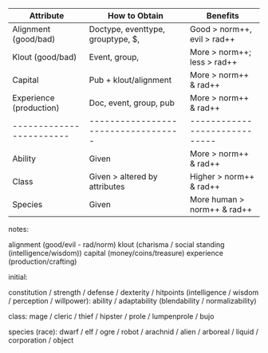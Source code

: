 

|  Attribute             | How to Obtain                     | Benefits                    |
|------------------------|-----------------------------------|-----------------------------|
| Alignment (good/bad)   | Doctype, eventtype, grouptype, $, | Good > norm++, evil > rad++ |
| Klout (good/bad)       | Event, group,                     | More > norm++; less > rad++ |
| Capital                | Pub + klout/alignment             | More > norm++ & rad++       |
| Experience (production)| Doc, event, group, pub            | More > norm++ & rad++       |
|------------------------|-----------------------------------|-----------------------------|
| Ability                | Given                             | More > norm++ & rad++       |
| Class                  | Given > altered by attributes     | Higher > norm++ & rad++     |
| Species                | Given                             | More human > norm++ & rad++ |

notes:

alignment (good/evil - rad/norm)
klout (charisma / social standing (intelligence/wisdom))
capital (money/coins/treasure)
experience (production/crafting)

initial:

constitution / strength / defense / dexterity / hitpoints (intelligence / wisdom / perception / willpower):
ability / adaptability (blendability / normalizability)

class: mage / cleric / thief / hipster / prole / lumpenprole / bujo 

species (race): dwarf / elf / ogre / robot / arachnid / alien / arboreal / liquid / corporation / object 
